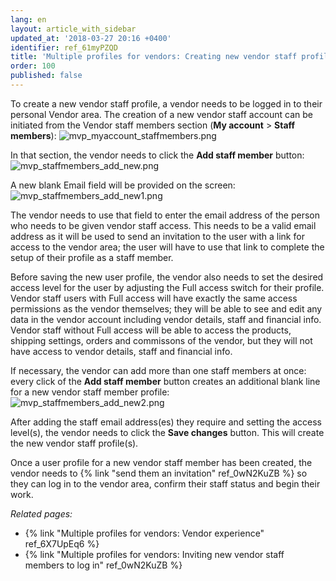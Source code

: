 ```yaml
---
lang: en
layout: article_with_sidebar
updated_at: '2018-03-27 20:16 +0400'
identifier: ref_61myPZQD
title: 'Multiple profiles for vendors: Creating new vendor staff profiles'
order: 100
published: false
---
```

To create a new vendor staff profile, a vendor needs to be logged in to their personal Vendor area. The creation of a new vendor staff account can be initiated from the Vendor staff members section (**My account** > **Staff members**):
![mvp_myaccount_staffmembers.png]({{site.baseurl}}/attachments/ref_6X7UpEq6/mvp_myaccount_staffmembers.png)

In that section, the vendor needs to click the **Add staff member** button:
![mvp_staffmembers_add_new.png]({{site.baseurl}}/attachments/ref_6X7UpEq6/mvp_staffmembers_add_new.png)

A new blank Email field will be provided on the screen:
![mvp_staffmembers_add_new1.png]({{site.baseurl}}/attachments/ref_6X7UpEq6/mvp_staffmembers_add_new1.png)

The vendor needs to use that field to enter the email address of the person who needs to be given vendor staff access. This needs to be a valid email address as it will be used to send an invitation to the user with a link for access to the vendor area; the user will have to use that link to complete the setup of their profile as a staff member.

Before saving the new user profile, the vendor also needs to set the desired access level for the user by adjusting the Full access switch for their profile. Vendor staff users with Full access will have exactly the same access permissions as the vendor themselves; they will be able to see and edit any data in the vendor account including vendor details, staff and financial info. Vendor staff without Full access will be able to access the products, shipping settings, orders and commissons of the vendor, but they will not have access to vendor details, staff and financial info.

If necessary, the vendor can add more than one staff members at once: every click of the **Add staff member** button creates an additional blank line for a new vendor staff member profile:
![mvp_staffmembers_add_new2.png]({{site.baseurl}}/attachments/ref_6X7UpEq6/mvp_staffmembers_add_new2.png)

After adding the staff email address(es) they require and setting the access level(s), the vendor needs to click the **Save changes** button. This will create the new vendor staff profile(s).

Once a user profile for a new vendor staff member has been created, the vendor needs to {% link "send them an invitation" ref_0wN2KuZB %} so they can log in to the vendor area, confirm their staff status and begin their work.

_Related pages:_
   
   * {% link "Multiple profiles for vendors: Vendor experience" ref_6X7UpEq6 %}
   * {% link "Multiple profiles for vendors: Inviting new vendor staff members to log in" ref_0wN2KuZB %}
